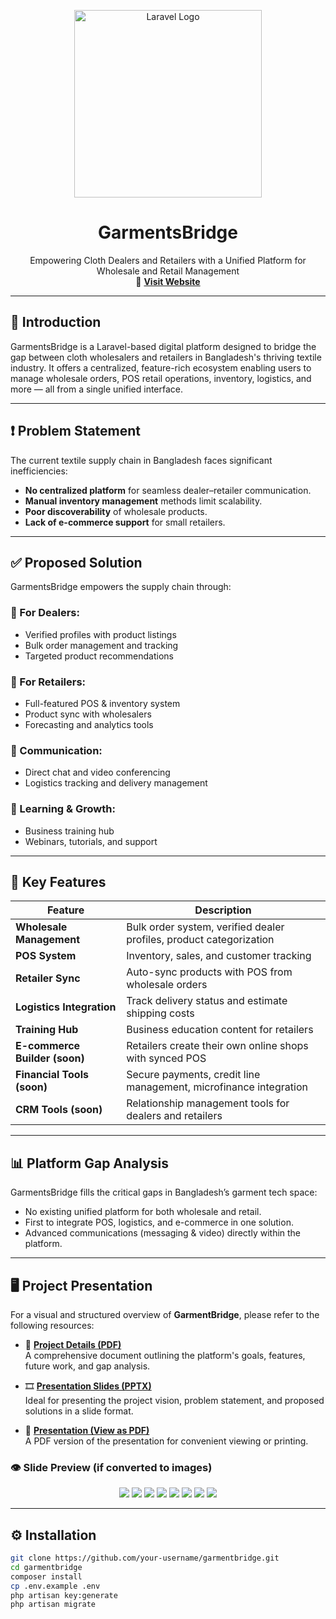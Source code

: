 <p align="center">
  <img src="https://github.com/alifur-rahman/GarmentsBridge/blob/main/public/assets/git/logo-long.png" width="300" alt="Laravel Logo"/>
 
</p>

<h1 align="center">GarmentsBridge</h1>
<p align="center">
  Empowering Cloth Dealers and Retailers with a Unified Platform for Wholesale and Retail Management  
  <br/>
  🔗 <a href="https://garmentsbridge.com" target="_blank"><strong>Visit Website</strong></a>
</p>

---

## 🧵 Introduction

GarmentsBridge is a Laravel-based digital platform designed to bridge the gap between cloth wholesalers and retailers in Bangladesh's thriving textile industry. It offers a centralized, feature-rich ecosystem enabling users to manage wholesale orders, POS retail operations, inventory, logistics, and more — all from a single unified interface.

---

## ❗ Problem Statement

The current textile supply chain in Bangladesh faces significant inefficiencies:
- **No centralized platform** for seamless dealer–retailer communication.
- **Manual inventory management** methods limit scalability.
- **Poor discoverability** of wholesale products.
- **Lack of e-commerce support** for small retailers.

---

## ✅ Proposed Solution

GarmentsBridge empowers the supply chain through:

### 🔹 For Dealers:
- Verified profiles with product listings
- Bulk order management and tracking
- Targeted product recommendations

### 🔹 For Retailers:
- Full-featured POS & inventory system
- Product sync with wholesalers
- Forecasting and analytics tools

### 🔹 Communication:
- Direct chat and video conferencing
- Logistics tracking and delivery management

### 🔹 Learning & Growth:
- Business training hub
- Webinars, tutorials, and support

---

## 🚀 Key Features

| Feature                        | Description                                                                 |
|-------------------------------|-----------------------------------------------------------------------------|
| **Wholesale Management**      | Bulk order system, verified dealer profiles, product categorization         |
| **POS System**                | Inventory, sales, and customer tracking                                     |
| **Retailer Sync**             | Auto-sync products with POS from wholesale orders                          |
| **Logistics Integration**     | Track delivery status and estimate shipping costs                          |
| **Training Hub**              | Business education content for retailers                                   |
| **E-commerce Builder (soon)** | Retailers create their own online shops with synced POS                    |
| **Financial Tools (soon)**    | Secure payments, credit line management, microfinance integration          |
| **CRM Tools (soon)**          | Relationship management tools for dealers and retailers                    |

---

## 📊 Platform Gap Analysis

GarmentsBridge fills the critical gaps in Bangladesh’s garment tech space:
- No existing unified platform for both wholesale and retail.
- First to integrate POS, logistics, and e-commerce in one solution.
- Advanced communications (messaging & video) directly within the platform.

---

## 🖥️ Project Presentation

For a visual and structured overview of **GarmentBridge**, please refer to the following resources:

- 📄 [**Project Details (PDF)**](https://github.com/alifur-rahman/GarmentsBridge/blob/main/public/assets/git/GarmentBridge%20project%20details.pdf)  
  A comprehensive document outlining the platform's goals, features, future work, and gap analysis.

- 🎞️ [**Presentation Slides (PPTX)**](https://github.com/alifur-rahman/GarmentsBridge/blob/main/public/assets/git/GarmentsBridge%20-%20Wholesale%20Solutions%20for%20retail%20Success.pptx)  
  Ideal for presenting the project vision, problem statement, and proposed solutions in a slide format.

- 📑 [**Presentation (View as PDF)**](https://github.com/alifur-rahman/GarmentsBridge/blob/main/public/assets/git/GarmentsBridge%20-%20Wholesale%20Solutions%20for%20retail%20Success.pdf)  
  A PDF version of the presentation for convenient viewing or printing.


### 👁 Slide Preview (if converted to images)

<p align="center">
  <img src="https://github.com/alifur-rahman/GarmentsBridge/blob/main/public/assets/git/sliders/1.png" />
  <img src="https://github.com/alifur-rahman/GarmentsBridge/blob/main/public/assets/git/sliders/2.png" />
  <img src="https://github.com/alifur-rahman/GarmentsBridge/blob/main/public/assets/git/sliders/3.png" />
  <img src="https://github.com/alifur-rahman/GarmentsBridge/blob/main/public/assets/git/sliders/4.png" />
  <img src="https://github.com/alifur-rahman/GarmentsBridge/blob/main/public/assets/git/sliders/5.png" />
  <img src="https://github.com/alifur-rahman/GarmentsBridge/blob/main/public/assets/git/sliders/6.png" />
  <img src="https://github.com/alifur-rahman/GarmentsBridge/blob/main/public/assets/git/sliders/7.png"/>
  <img src="https://github.com/alifur-rahman/GarmentsBridge/blob/main/public/assets/git/sliders/8.png" />
</p>

---

## ⚙️ Installation

```bash
git clone https://github.com/your-username/garmentbridge.git
cd garmentbridge
composer install
cp .env.example .env
php artisan key:generate
php artisan migrate
